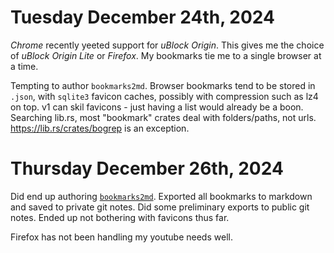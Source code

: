 # Tuesday December 24th, 2024

*Chrome* recently yeeted support for *uBlock Origin*.
This gives me the choice of *uBlock Origin Lite* or *Firefox*.
My bookmarks tie me to a single browser at a time.

Tempting to author `bookmarks2md`.
Browser bookmarks tend to be stored in `.json`, with `sqlite3` favicon caches, possibly with compression such as lz4 on top.
v1 can skil favicons - just having a list would already be a boon.
Searching lib.rs, most "bookmark" crates deal with folders/paths, not urls.
<https://lib.rs/crates/bogrep> is an exception.



# Thursday December 26th, 2024
Did end up authoring [`bookmarks2md`](https://github.com/MaulingMonkey/bookmarks2md).
Exported all bookmarks to markdown and saved to private git notes.
Did some preliminary exports to public git notes.
Ended up not bothering with favicons thus far.

Firefox has not been handling my youtube needs well.
